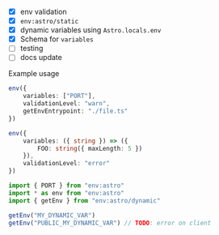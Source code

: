 - [x] env validation
- [x] `env:astro/static`
- [x] dynamic variables using `Astro.locals.env`
- [x] Schema for `variables`
- [ ] testing
- [ ] docs update

Example usage

```ts
env({
	variables: ["PORT"],
	validationLevel: "warn",
	getEnvEntrypoint: "./file.ts"
})

env({
	variables: ({ string }) => ({
		FOO: string({ maxLength: 5 })
	}),
	validationLevel: "error"
})

import { PORT } from "env:astro"
import * as env from "env:astro"
import { getEnv } from "env:astro/dynamic"

getEnv("MY_DYNAMIC_VAR")
getEnv("PUBLIC_MY_DYNAMIC_VAR") // TODO: error on client
```